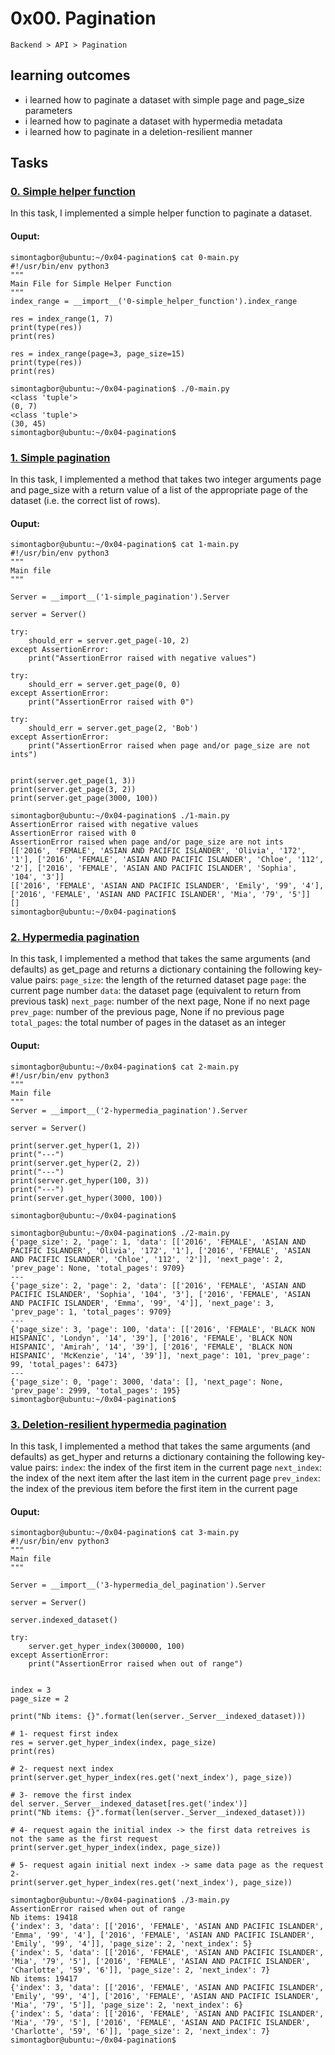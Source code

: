 # 0x00. Pagination
`Backend > API > Pagination`

## learning outcomes
- i learned how to paginate a dataset with simple page and page_size parameters
- i learned how to paginate a dataset with hypermedia metadata
- i learned how to paginate in a deletion-resilient manner

## Tasks
### [0. Simple helper function](./0-simple_helper_function.py)
In this task, I implemented a simple helper function to paginate a dataset.

#### Ouput:
```
simontagbor@ubuntu:~/0x04-pagination$ cat 0-main.py
#!/usr/bin/env python3
"""
Main File for Simple Helper Function
"""
index_range = __import__('0-simple_helper_function').index_range

res = index_range(1, 7)
print(type(res))
print(res)

res = index_range(page=3, page_size=15)
print(type(res))
print(res)

simontagbor@ubuntu:~/0x04-pagination$ ./0-main.py
<class 'tuple'>
(0, 7)
<class 'tuple'>
(30, 45)
simontagbor@ubuntu:~/0x04-pagination$
```

### [1. Simple pagination](./1-simple_pagination.py)
In this task, I  implemented a method that takes two integer arguments page and page_size with a return value of a list of the appropriate page of the dataset (i.e. the correct list of rows).

#### Ouput:
```
simontagbor@ubuntu:~/0x04-pagination$ cat 1-main.py
#!/usr/bin/env python3
"""
Main file
"""

Server = __import__('1-simple_pagination').Server

server = Server()

try:
    should_err = server.get_page(-10, 2)
except AssertionError:
    print("AssertionError raised with negative values")

try:
    should_err = server.get_page(0, 0)
except AssertionError:
    print("AssertionError raised with 0")

try:
    should_err = server.get_page(2, 'Bob')
except AssertionError:
    print("AssertionError raised when page and/or page_size are not ints")


print(server.get_page(1, 3))
print(server.get_page(3, 2))
print(server.get_page(3000, 100))

simontagbor@ubuntu:~/0x04-pagination$ ./1-main.py
AssertionError raised with negative values
AssertionError raised with 0
AssertionError raised when page and/or page_size are not ints
[['2016', 'FEMALE', 'ASIAN AND PACIFIC ISLANDER', 'Olivia', '172', '1'], ['2016', 'FEMALE', 'ASIAN AND PACIFIC ISLANDER', 'Chloe', '112', '2'], ['2016', 'FEMALE', 'ASIAN AND PACIFIC ISLANDER', 'Sophia', '104', '3']]
[['2016', 'FEMALE', 'ASIAN AND PACIFIC ISLANDER', 'Emily', '99', '4'], ['2016', 'FEMALE', 'ASIAN AND PACIFIC ISLANDER', 'Mia', '79', '5']]
[]
simontagbor@ubuntu:~/0x04-pagination$
```
### [2. Hypermedia pagination](./2-hypermedia_pagination.py)
In this task, I implemented a method that takes the same arguments (and defaults) as get_page and returns a dictionary containing the following key-value pairs:
    `page_size`: the length of the returned dataset page
    `page`: the current page number
    `data`: the dataset page (equivalent to return from previous task)
    `next_page`: number of the next page, None if no next page
    `prev_page`: number of the previous page, None if no previous page
    `total_pages`: the total number of pages in the dataset as an integer

#### Ouput:
```
simontagbor@ubuntu:~/0x04-pagination$ cat 2-main.py
#!/usr/bin/env python3
"""
Main file
"""
Server = __import__('2-hypermedia_pagination').Server

server = Server()

print(server.get_hyper(1, 2))
print("---")
print(server.get_hyper(2, 2))
print("---")
print(server.get_hyper(100, 3))
print("---")
print(server.get_hyper(3000, 100))

simontagbor@ubuntu:~/0x04-pagination$

simontagbor@ubuntu:~/0x04-pagination$ ./2-main.py
{'page_size': 2, 'page': 1, 'data': [['2016', 'FEMALE', 'ASIAN AND PACIFIC ISLANDER', 'Olivia', '172', '1'], ['2016', 'FEMALE', 'ASIAN AND PACIFIC ISLANDER', 'Chloe', '112', '2']], 'next_page': 2, 'prev_page': None, 'total_pages': 9709}
---
{'page_size': 2, 'page': 2, 'data': [['2016', 'FEMALE', 'ASIAN AND PACIFIC ISLANDER', 'Sophia', '104', '3'], ['2016', 'FEMALE', 'ASIAN AND PACIFIC ISLANDER', 'Emma', '99', '4']], 'next_page': 3, 'prev_page': 1, 'total_pages': 9709}
---
{'page_size': 3, 'page': 100, 'data': [['2016', 'FEMALE', 'BLACK NON HISPANIC', 'Londyn', '14', '39'], ['2016', 'FEMALE', 'BLACK NON HISPANIC', 'Amirah', '14', '39'], ['2016', 'FEMALE', 'BLACK NON HISPANIC', 'McKenzie', '14', '39']], 'next_page': 101, 'prev_page': 99, 'total_pages': 6473}
---
{'page_size': 0, 'page': 3000, 'data': [], 'next_page': None, 'prev_page': 2999, 'total_pages': 195}
simontagbor@ubuntu:~/0x04-pagination$
```
### [3. Deletion-resilient hypermedia pagination](./3-hypermedia_del_pagination.py)
In this task, I implemented a method that takes the same arguments (and defaults) as get_hyper and returns a dictionary containing the following key-value pairs:
    `index`: the index of the first item in the current page
    `next_index`: the index of the next item after the last item in the current page
    `prev_index`: the index of the previous item before the first item in the current page

#### Ouput:
```
simontagbor@ubuntu:~/0x04-pagination$ cat 3-main.py
#!/usr/bin/env python3
"""
Main file
"""

Server = __import__('3-hypermedia_del_pagination').Server

server = Server()

server.indexed_dataset()

try:
    server.get_hyper_index(300000, 100)
except AssertionError:
    print("AssertionError raised when out of range")        


index = 3
page_size = 2

print("Nb items: {}".format(len(server._Server__indexed_dataset)))

# 1- request first index
res = server.get_hyper_index(index, page_size)
print(res)

# 2- request next index
print(server.get_hyper_index(res.get('next_index'), page_size))

# 3- remove the first index
del server._Server__indexed_dataset[res.get('index')]
print("Nb items: {}".format(len(server._Server__indexed_dataset)))

# 4- request again the initial index -> the first data retreives is not the same as the first request
print(server.get_hyper_index(index, page_size))

# 5- request again initial next index -> same data page as the request 2-
print(server.get_hyper_index(res.get('next_index'), page_size))

simontagbor@ubuntu:~/0x04-pagination$ ./3-main.py
AssertionError raised when out of range
Nb items: 19418
{'index': 3, 'data': [['2016', 'FEMALE', 'ASIAN AND PACIFIC ISLANDER', 'Emma', '99', '4'], ['2016', 'FEMALE', 'ASIAN AND PACIFIC ISLANDER', 'Emily', '99', '4']], 'page_size': 2, 'next_index': 5}
{'index': 5, 'data': [['2016', 'FEMALE', 'ASIAN AND PACIFIC ISLANDER', 'Mia', '79', '5'], ['2016', 'FEMALE', 'ASIAN AND PACIFIC ISLANDER', 'Charlotte', '59', '6']], 'page_size': 2, 'next_index': 7}
Nb items: 19417
{'index': 3, 'data': [['2016', 'FEMALE', 'ASIAN AND PACIFIC ISLANDER', 'Emily', '99', '4'], ['2016', 'FEMALE', 'ASIAN AND PACIFIC ISLANDER', 'Mia', '79', '5']], 'page_size': 2, 'next_index': 6}
{'index': 5, 'data': [['2016', 'FEMALE', 'ASIAN AND PACIFIC ISLANDER', 'Mia', '79', '5'], ['2016', 'FEMALE', 'ASIAN AND PACIFIC ISLANDER', 'Charlotte', '59', '6']], 'page_size': 2, 'next_index': 7}
simontagbor@ubuntu:~/0x04-pagination$
```

